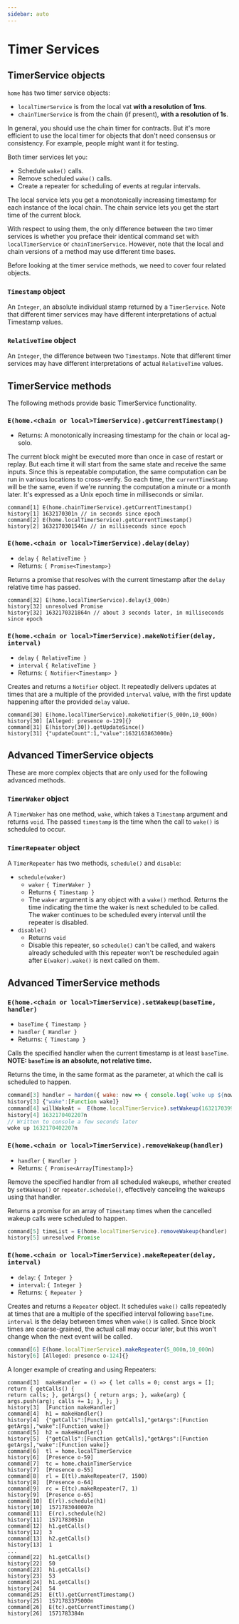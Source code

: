 ```yaml
---
sidebar: auto 
---
```

# Timer Services 
    
## TimerService objects

`home` has two timer service objects: 
- `localTimerService` is from the local vat **with a resolution of 1ms**.
- `chainTimerService` is from the chain (if present), **with a resolution of 1s**. 

In general, you should use the chain timer for contracts. But it's more efficient to 
use the local timer for objects that don't need consensus or consistency. 
For example, people might want it for testing. 

Both timer services let you:
- Schedule `wake()` calls.
- Remove scheduled `wake()` calls.
- Create a repeater for scheduling of events at regular intervals. 

The local service lets you get a monotonically increasing timestamp for each instance 
of the local chain. The chain service lets you get the start time of the current block.

With respect to using them, the only difference between the two timer
services is whether you preface their identical command set with
`localTimerService` or `chainTimerService`. However, note that
the local and chain versions of a method may use different time bases.

Before looking at the timer service methods, we need to cover four related objects.

### `Timestamp` object

An `Integer`, an absolute individual stamp returned by a `TimerService`.  Note that different
timer services may have different interpretations of actual Timestamp values.

### `RelativeTime` object

An `Integer`, the difference between two `Timestamps`.  Note that
different timer services may have different interpretations of actual `RelativeTime` values.

## TimerService methods

The following methods provide basic TimerService functionality.

### `E(home.<chain or local>TimerService).getCurrentTimestamp()`
- Returns: A monotonically increasing timestamp for the chain or local ag-solo.

The current block might be executed more than once in case of restart or replay.
But each time it will start from the same state and receive the same inputs. 
Since this is repeatable computation, the same computation can be run in various
locations to cross-verify. So each time, the `currentTimeStamp` will be the same, 
even if we're running the computation a minute or a month later. It's expressed 
as a Unix epoch time in milliseconds or similar.
```
command[1] E(home.chainTimerService).getCurrentTimestamp()
history[1] 1632170301n // in seconds since epoch
command[2] E(home.localTimerService).getCurrentTimestamp()
history[2] 1632170301546n // in milliseconds since epoch
```

### `E(home.<chain or local>TimerService).delay(delay)`
- `delay` `{ RelativeTime }`
- Returns: `{ Promise<Timestamp>}`

Returns a promise that resolves with the current timestamp after the `delay`
relative time has passed.

```
command[32] E(home.localTimerService).delay(3_000n)
history[32] unresolved Promise
history[32] 1632170321864n // about 3 seconds later, in milliseconds since epoch
```

### `E(home.<chain or local>TimerService).makeNotifier(delay, interval)`
- `delay` `{ RelativeTime }`
- `interval` `{ RelativeTime }`
- Returns: `{ Notifier<Timestamp> }`

Creates and returns a `Notifier` object. It repeatedly delivers updates at times
that are a multiple of the provided `interval` value, with the first update happening
after the provided `delay` value.

```
command[30] E(home.localTimerService).makeNotifier(5_000n,10_000n)
history[30] [Alleged: presence o-129]{}
command[31] E(history[30]).getUpdateSince()
history[31] {"updateCount":1,"value":1632163863000n}
```

## Advanced TimerService objects

These are more complex objects that are only used for the following advanced methods.

### `TimerWaker` object

A `TimerWaker` has one method, `wake`, which takes a `Timestamp` argument and returns `void`. 
The passed `timestamp` is the time when the call to `wake()` is scheduled to occur.

### `TimerRepeater` object

A `TimerRepeater` has two methods, `schedule()` and `disable`:
- `schedule(waker)`
  - `waker` `{ TimerWaker }`
  - Returns `{ Timestamp }`  
  - The `waker` argument is any object with a `wake()` method. Returns the 
    time indicating the time the waker is next scheduled to be called.  The waker continues
    to be scheduled every interval until the repeater is disabled.
- `disable()`
  - Returns `void`
  - Disable this repeater, so `schedule()` can't be called, and wakers already 
    scheduled with this repeater won't be rescheduled again 
    after `E(waker).wake()` is next called on them.
    
## Advanced TimerService methods

### `E(home.<chain or local>TimerService).setWakeup(baseTime, handler)`
- `baseTime` `{ Timestamp }` 
- `handler` `{ Handler }`
- Returns: `{ Timestamp }` 

Calls the specified handler when the current timestamp is at least `baseTime`.
**NOTE: `baseTime` is an absolute, not relative time.**

Returns the time, in the same format as the parameter,
at which the call is scheduled to happen. 

```js
command[3] handler = harden({ wake: now => { console.log(`woke up ${now}`); }})
history[3] {"wake":[Function wake]}
command[4] willWakeAt =  E(home.localTimerService).setWakeup(1632170399207n + 3_000n, handler)
history[4] 1632170402207n
// Written to console a few seconds later
woke up 1632170402207n
```

### `E(home.<chain or local>TimerService).removeWakeup(handler)`
- `handler` `{ Handler }`
- Returns: `{ Promise<Array[Timestamp]>}`

Remove the specified handler from all scheduled wakeups, whether
created by `setWakeup()` or `repeater.schedule()`, effectively
canceling the wakeups using that handler.

Returns a promise for an array of `Timestamp` times when the cancelled wakeup calls were scheduled to happen.

```js
command[5] timeList = E(home.localTimerService).removeWakeup(handler)
history[5] unresolved Promise
```
  
### `E(home.<chain or local>TimerService).makeRepeater(delay, interval)`
- `delay`: `{ Integer }`
- `interval`: `{ Integer }`
- Returns: `{ Repeater }` 

Creates and returns a `Repeater` object. It schedules `wake()` calls repeatedly at 
times that are a multiple of the specified interval following `baseTime`. `interval`
is the delay between times when `wake()` is called. Since block times are coarse-grained,
the actual call may occur later, but this won't change when the
next event will be called. 
```js
command[6] E(home.localTimerService).makeRepeater(5_000n,10_000n)
history[6] [Alleged: presence o-124]{}
```

A longer example of creating and using Repeaters:

```
command[3]  makeHandler = () => { let calls = 0; const args = []; return { getCalls() {
return calls; }, getArgs() { return args; }, wake(arg) { args.push(arg); calls += 1; }, }; }
history[3]  [Function makeHandler]
command[4]  h1 = makeHandler()
history[4]  {"getCalls":[Function getCalls],"getArgs":[Function getArgs],"wake":[Function wake]}
command[5]  h2 = makeHandler()
history[5]  {"getCalls":[Function getCalls],"getArgs":[Function getArgs],"wake":[Function wake]}
command[6]  tl = home.localTimerService
history[6]  [Presence o-59]  
command[7]  tc = home.chainTimerService
history[7]  [Presence o-55]  
command[8]  rl = E(tl).makeRepeater(7, 1500)
history[8]  [Presence o-64]  
command[9]  rc = E(tc).makeRepeater(7, 1)
history[9]  [Presence o-65]  
command[10]  E(rl).schedule(h1)
history[10]  1571783040007n
command[11]  E(rc).schedule(h2)
history[11]  1571783051n
command[12]  h1.getCalls()
history[12]  3
command[13]  h2.getCalls()
history[13]  1
...
command[22]  h1.getCalls()
history[22]  50
command[23]  h1.getCalls()
history[23]  53
command[24]  h1.getCalls()
history[24]  54
command[25]  E(tl).getCurrentTimestamp()
history[25]  1571783375000n
command[26]  E(tc).getCurrentTimestamp()
history[26]  1571783384n
```
